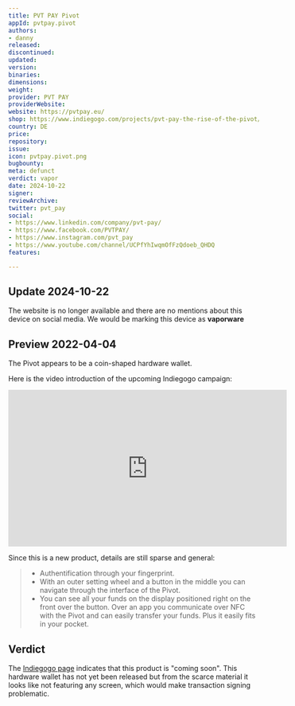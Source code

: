 ```yaml
---
title: PVT PAY Pivot
appId: pvtpay.pivot
authors:
- danny
released: 
discontinued: 
updated: 
version: 
binaries: 
dimensions: 
weight: 
provider: PVT PAY
providerWebsite: 
website: https://pvtpay.eu/
shop: https://www.indiegogo.com/projects/pvt-pay-the-rise-of-the-pivot/coming_soon
country: DE
price: 
repository: 
issue: 
icon: pvtpay.pivot.png
bugbounty: 
meta: defunct
verdict: vapor
date: 2024-10-22
signer: 
reviewArchive: 
twitter: pvt_pay
social:
- https://www.linkedin.com/company/pvt-pay/
- https://www.facebook.com/PVTPAY/
- https://www.instagram.com/pvt_pay
- https://www.youtube.com/channel/UCPfYhIwqmOfFzQdoeb_QHDQ
features: 

---
```


## Update 2024-10-22

The website is no longer available and there are no mentions about this device on social media. We would be marking this device as **vaporware**

## Preview 2022-04-04

The Pivot appears to be a coin-shaped hardware wallet. 

Here is the video introduction of the upcoming Indiegogo campaign:

<iframe width="560" height="315" src="https://www.youtube.com/embed/Yg0H6QwOlck" title="YouTube video player" frameborder="0" allow="accelerometer; autoplay; clipboard-write; encrypted-media; gyroscope; picture-in-picture" allowfullscreen></iframe>

Since this is a new product, details are still sparse and general: 

> - Authentification through your fingerprint. 
> - With an outer setting wheel and a button in the middle you can navigate through the interface of the Pivot. 
> - You can see all your funds on the display positioned right on the front over the button. Over an app you communicate over NFC with the Pivot and can easily transfer your funds. Plus it easily fits in your pocket. 

## Verdict 

The [Indiegogo page](https://www.indiegogo.com/projects/pvt-pay-the-rise-of-the-pivot/coming_soon) indicates that this product is "coming soon". This hardware wallet has not yet been released but from the scarce material it looks like not featuring any screen, which would make transaction signing problematic.



